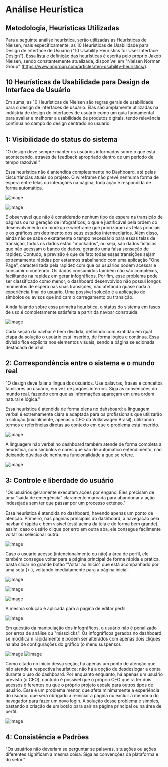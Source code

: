 # Análise Heurística

## Metodologia, Heurísticas Utilizadas

  Para a seguinte análise heurística, serão utilizadas as Heurísticas de Nielsen, mais especificamente, as 10 Heurísticas de Usabilidade para Design de Interface de Usuário ("10 Usability Heuristics for User Interface Design"). Essa lista e definição das heurísticas é escrita pelo próprio Jakob Nielsen, sendo constantemente atualizada, disponível em "Nielsen Norman Group" (https://www.nngroup.com/articles/ten-usability-heuristics/).


## 10 Heurísticas de Usabilidade para Design de Interface de Usuário

Em suma, as 10 Heurísticas de Nielsen são regras gerais de usabilidade para o design de interfaces de usuário. Elas são amplamente utilizadas na indústria de design de interfaces de usuário como um guia fundamental para avaliar e melhorar a usabilidade de produtos digitais, tendo relevância contínua no campo do design centrado no usuário.

## 1: Visibilidade do status do sistema

"O design deve sempre manter os usuários informados sobre o que está acontecendo, através de feedback apropriado dentro de um período de tempo razoável."

Essa heurística não é antendida completamente no Dashboard, até pelas ciscurtâncias atuais do projeto. O wireframe não prevê nenhuma forma de espera entre telas ou interações na página, toda ação é respondida de forma automática.

![image](https://github.com/joaomtm/Rascunho/assets/99208815/aacda503-b37a-46a5-b803-88e99d4aa263)

![image](https://github.com/joaomtm/Rascunho/assets/99208815/cbfb331f-3301-4215-8e44-8f5bf6d40fdb)


É observável que não é considerado nenhum tipo de espera na transição de páginas ou na geração de infográficos, o que é justificável pela ordem do desenvolvimento do mockup e wireframe que priorizaram as telas princiais e os gráficos em detrimento dos seus estados intermediários. Além disso, ainda não se sabe o exatamente o tempo necessário para essas telas de transição, todos os dados estão "mockados", ou seja, são dados fictícios que não acessam o banco de dados, gerando uma falsa sensação de rapidez. Contudo, a previsão é que de fato todas essas transições sejam extremamente rápidas por estarmos trabalhando com uma aplicação "One Page", caracterizada pela rapidez com que os usuários podem acessar e consumir o conteúdo. Os dados consumidos também não são complexos, facilitando na rapidez em gerar infográficos. Por fim, esse problema pode ser classificado como menor, o dashboard desenvolvido não possui longos momentos de espera nas suas transições, não afetando quase nada a experiência final do usuário. Uma possível solução é a aplicação de símbolos ou avisos que indicam o carregamento ou transição.

Ainda falando sobre essa primeira heurística, o status do sistema em fases de uso é completamente satisfeita a partir da navbar construída.

![image](https://github.com/joaomtm/Rascunho/assets/99208815/729f74d3-b24d-4f68-944e-4e1b60a02669)

Cada seção da navbar é bem dividida, definindo com exatidão em qual etapa da solução o usuário está inserido, de forma lógica e contínua. Essa divisão fica explícita nos elementos visuais, sendo a página selecionada destacada de azul. 

## 2: Correspondência entre o sistema e o mundo real

"O design deve falar a língua dos usuários. Use palavras, frases e conceitos familiares ao usuário, em vez de jargões internos. Siga as convenções do mundo real, fazendo com que as informações apareçam em uma ordem natural e lógica."


Essa heurística é atendida de forma plena no dahsboard: a linguagem verbal é extremamente clara e adaptada para os profissionais que utilizarão a solução (inicialmente, apenas o CEO da Volkswagen Brasil), utilizando termos e referências diretas ao contexto em que o problema está inserido.

![image](https://github.com/joaomtm/Rascunho/assets/99208815/122e1594-c55e-451a-99c0-40a7aa9ec373)

A linguagem não verbal no dashboard também atende de forma completa a heurística, com símbolos e cores que são de automático entendimento, não deixando dúvidas de nenhuma funcionalidade a que se refere.

![image](https://github.com/joaomtm/Rascunho/assets/99208815/74430f18-cc32-40c5-af32-55373135aaed)

## 3: Controle e liberdade do usuário

"Os usuários geralmente executam ações por engano. Eles precisam de uma “saída de emergência” claramente marcada para abandonar a ação indesejada sem ter que passar por um processo extenso."

Essa heurística é atendida no dashboard, havendo apenas um ponto de atenção. Primeiro, nas páginas principais do dashboard, a navegação pela navbar é rápida e bem visível (está acima da tela e de forma bem grande), assim, caso o usário clique por erro em outra aba, ele consegue facilmente voltar ou selecionar outra.

![image](https://github.com/joaomtm/Rascunho/assets/99208815/41c273ad-2eef-4571-a56c-044aca7c8f52)

Caso o usuário acesse (intencionalmente ou não) a área de perfil, ele também consegue voltar para a página principal de forma rápida e prática, basta clicar no grande botão "Voltar ao Início" que está acompanhado por uma seta (<-), voltando imediatamente para a página inicial.

![image](https://github.com/joaomtm/Rascunho/assets/99208815/0e82cbc9-aa5a-4536-9498-cd8523f3805f)

![image](https://github.com/joaomtm/Rascunho/assets/99208815/acb1a039-a241-44df-bb5b-fb7a74d36f8d)

![image](https://github.com/joaomtm/Rascunho/assets/99208815/43c1d0e4-129d-4591-be5c-afeac1bfbd38)

A mesma solução é aplicada para a página de editar perfil

![image](https://github.com/joaomtm/Rascunho/assets/99208815/75cff22e-84cc-4f2a-83db-38859a8b5dd9)

Em questão da manipulação dos infográficos, o usuário não é penalizado por erros de análise ou "missclicks". Os infográficos gerados no dashboard se modificam rapidamente e podem ser alterados com apenas dois cliques na aba de configurações do gráfico (o menu suspenso).

![image](https://github.com/joaomtm/Rascunho/assets/99208815/a661ffc7-0ca5-4508-8513-80b375484e0a)
![image](https://github.com/joaomtm/Rascunho/assets/99208815/b7c8d216-872d-4197-81ae-9c670b710391)

Como citado no início dessa seção, há apenas um ponto de atenção que não atende a respectiva heurística: não há a opção de desdeslogar a conta durante o uso do dashboard. Por enquanto enquanto, há apenas um usuário previsto (o CEO), contudo é possível que o próprio CEO queira ter dois acessos diferentes ou que o próprio projeto escale para outros tipos de usuário. Esse é um problema menor, que afeta minimamente a experiência do usuário, que será obrigado a reiniciar a página ou excluir a memória do navegador para fazer um novo login. A solução desse problema é simples, bastando a criação de um botão para sair na página principal ou na área de perfil.

![image](https://github.com/joaomtm/Rascunho/assets/99208815/95dc175d-9213-47ef-8c2d-7f14e72c1e0d)


## 4: Consistência e Padrões

"Os usuários não deveriam se perguntar se palavras, situações ou ações diferentes significam a mesma coisa. Siga as convenções da plataforma e do setor."




































